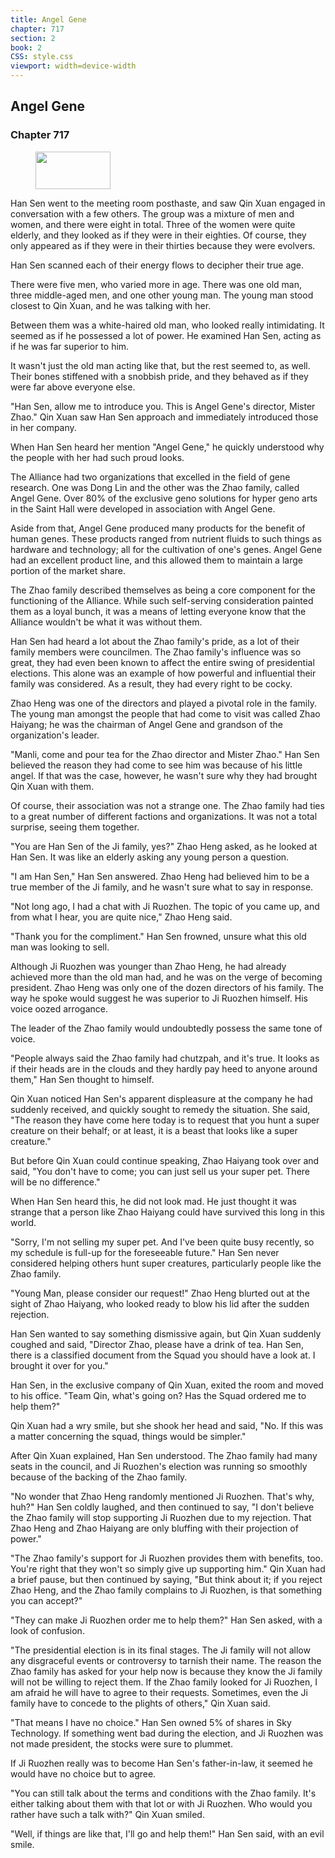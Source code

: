 ```yaml
---
title: Angel Gene
chapter: 717
section: 2
book: 2
CSS: style.css
viewport: width=device-width
---
```


## Angel Gene

### Chapter 717

<figure>
	<img src="../Images/gem.gif" alt="" id="gem" width="120" height="60" />
</figure>

Han Sen went to the meeting room posthaste, and saw Qin Xuan engaged in conversation with a few others. The group was a mixture of men and women, and there were eight in total. Three of the women were quite elderly, and they looked as if they were in their eighties. Of course, they only appeared as if they were in their thirties because they were evolvers.

Han Sen scanned each of their energy flows to decipher their true age.

There were five men, who varied more in age. There was one old man, three middle-aged men, and one other young man. The young man stood closest to Qin Xuan, and he was talking with her.

Between them was a white-haired old man, who looked really intimidating. It seemed as if he possessed a lot of power. He examined Han Sen, acting as if he was far superior to him.

It wasn't just the old man acting like that, but the rest seemed to, as well. Their bones stiffened with a snobbish pride, and they behaved as if they were far above everyone else.

"Han Sen, allow me to introduce you. This is Angel Gene's director, Mister Zhao." Qin Xuan saw Han Sen approach and immediately introduced those in her company.

When Han Sen heard her mention "Angel Gene," he quickly understood why the people with her had such proud looks.

The Alliance had two organizations that excelled in the field of gene research. One was Dong Lin and the other was the Zhao family, called Angel Gene. Over 80% of the exclusive geno solutions for hyper geno arts in the Saint Hall were developed in association with Angel Gene.

Aside from that, Angel Gene produced many products for the benefit of human genes. These products ranged from nutrient fluids to such things as hardware and technology; all for the cultivation of one's genes. Angel Gene had an excellent product line, and this allowed them to maintain a large portion of the market share.

The Zhao family described themselves as being a core component for the functioning of the Alliance. While such self-serving consideration painted them as a loyal bunch, it was a means of letting everyone know that the Alliance wouldn't be what it was without them.

Han Sen had heard a lot about the Zhao family's pride, as a lot of their family members were councilmen. The Zhao family's influence was so great, they had even been known to affect the entire swing of presidential elections. This alone was an example of how powerful and influential their family was considered. As a result, they had every right to be cocky.

Zhao Heng was one of the directors and played a pivotal role in the family. The young man amongst the people that had come to visit was called Zhao Haiyang; he was the chairman of Angel Gene and grandson of the organization's leader.

"Manli, come and pour tea for the Zhao director and Mister Zhao." Han Sen believed the reason they had come to see him was because of his little angel. If that was the case, however, he wasn't sure why they had brought Qin Xuan with them.

Of course, their association was not a strange one. The Zhao family had ties to a great number of different factions and organizations. It was not a total surprise, seeing them together.

"You are Han Sen of the Ji family, yes?" Zhao Heng asked, as he looked at Han Sen. It was like an elderly asking any young person a question.

"I am Han Sen," Han Sen answered. Zhao Heng had believed him to be a true member of the Ji family, and he wasn't sure what to say in response.

"Not long ago, I had a chat with Ji Ruozhen. The topic of you came up, and from what I hear, you are quite nice," Zhao Heng said.

"Thank you for the compliment." Han Sen frowned, unsure what this old man was looking to sell.

Although Ji Ruozhen was younger than Zhao Heng, he had already achieved more than the old man had, and he was on the verge of becoming president. Zhao Heng was only one of the dozen directors of his family. The way he spoke would suggest he was superior to Ji Ruozhen himself. His voice oozed arrogance.

The leader of the Zhao family would undoubtedly possess the same tone of voice.

"People always said the Zhao family had chutzpah, and it's true. It looks as if their heads are in the clouds and they hardly pay heed to anyone around them," Han Sen thought to himself.

Qin Xuan noticed Han Sen's apparent displeasure at the company he had suddenly received, and quickly sought to remedy the situation. She said, "The reason they have come here today is to request that you hunt a super creature on their behalf; or at least, it is a beast that looks like a super creature."

But before Qin Xuan could continue speaking, Zhao Haiyang took over and said, "You don't have to come; you can just sell us your super pet. There will be no difference."

When Han Sen heard this, he did not look mad. He just thought it was strange that a person like Zhao Haiyang could have survived this long in this world.

"Sorry, I'm not selling my super pet. And I've been quite busy recently, so my schedule is full-up for the foreseeable future." Han Sen never considered helping others hunt super creatures, particularly people like the Zhao family.

"Young Man, please consider our request!" Zhao Heng blurted out at the sight of Zhao Haiyang, who looked ready to blow his lid after the sudden rejection.

Han Sen wanted to say something dismissive again, but Qin Xuan suddenly coughed and said, "Director Zhao, please have a drink of tea. Han Sen, there is a classified document from the Squad you should have a look at. I brought it over for you."

Han Sen, in the exclusive company of Qin Xuan, exited the room and moved to his office. "Team Qin, what's going on? Has the Squad ordered me to help them?"

Qin Xuan had a wry smile, but she shook her head and said, "No. If this was a matter concerning the squad, things would be simpler."

After Qin Xuan explained, Han Sen understood. The Zhao family had many seats in the council, and Ji Ruozhen's election was running so smoothly because of the backing of the Zhao family.

"No wonder that Zhao Heng randomly mentioned Ji Ruozhen. That's why, huh?" Han Sen coldly laughed, and then continued to say, "I don't believe the Zhao family will stop supporting Ji Ruozhen due to my rejection. That Zhao Heng and Zhao Haiyang are only bluffing with their projection of power."

"The Zhao family's support for Ji Ruozhen provides them with benefits, too. You're right that they won't so simply give up supporting him." Qin Xuan had a brief pause, but then continued by saying, "But think about it; if you reject Zhao Heng, and the Zhao family complains to Ji Ruozhen, is that something you can accept?"

"They can make Ji Ruozhen order me to help them?" Han Sen asked, with a look of confusion.

"The presidential election is in its final stages. The Ji family will not allow any disgraceful events or controversy to tarnish their name. The reason the Zhao family has asked for your help now is because they know the Ji family will not be willing to reject them. If the Zhao family looked for Ji Ruozhen, I am afraid he will have to agree to their requests. Sometimes, even the Ji family have to concede to the plights of others," Qin Xuan said.

"That means I have no choice." Han Sen owned 5% of shares in Sky Technology. If something went bad during the election, and Ji Ruozhen was not made president, the stocks were sure to plummet.

If Ji Ruozhen really was to become Han Sen's father-in-law, it seemed he would have no choice but to agree.

"You can still talk about the terms and conditions with the Zhao family. It's either talking about them with that lot or with Ji Ruozhen. Who would you rather have such a talk with?" Qin Xuan smiled.

"Well, if things are like that, I'll go and help them!" Han Sen said, with an evil smile.